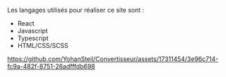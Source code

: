 Les langages utilisés pour réaliser ce site sont :
- React
- Javascript
- Typescript
- HTML/CSS/SCSS



https://github.com/YohanSteil/Convertisseur/assets/17311454/3e96c714-fc9a-482f-8751-26adfffdb698

